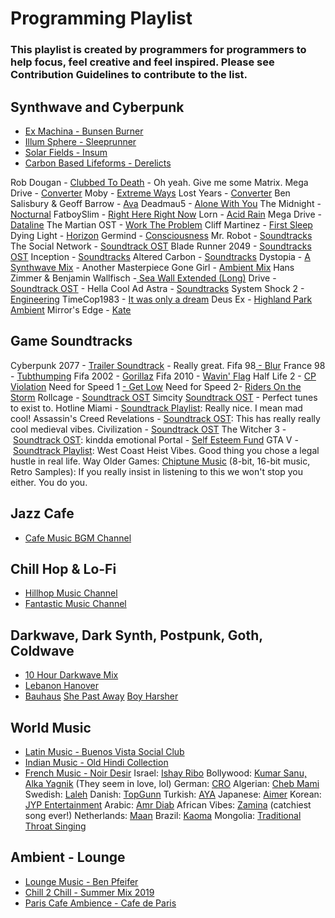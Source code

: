 # Programming Playlist
### This playlist is created by programmers for programmers to help focus, feel creative and feel inspired. Please see Contribution Guidelines to contribute to the list.

## Synthwave and Cyberpunk

* [Ex Machina - Bunsen Burner](https://www.youtube.com/watch?v=BgKhOv1xTmA)
* [Illum Sphere - Sleeprunner](https://www.youtube.com/watch?v=e7jMGpzDBKI)
* [Solar Fields - Insum](https://www.youtube.com/watch?v=JNMB95_TgPI)
* [Carbon Based Lifeforms - Derelicts](https://www.youtube.com/watch?v=5o_uF1L5l6o)

Rob Dougan - <a href="https://www.youtube.com/watch?v=OwGuSPXPyX4" target="_blank" rel="noopener">Clubbed To Death</a> - Oh yeah. Give me some Matrix.
Mega Drive - <a href="https://www.youtube.com/watch?v=TFpZDoMSFl0" target="_blank" rel="noopener">Converter</a>
Moby - <a href="https://www.youtube.com/watch?v=5hLEgEXIpik" target="_blank" rel="noopener">Extreme Ways</a>
Lost Years - <a href="https://www.youtube.com/watch?v=3kF7u3tWlns" target="_blank" rel="noopener">Converter</a>
Ben Salisbury &amp; Geoff Barrow - <a href="https://www.youtube.com/watch?v=glwei-EDhtU" target="_blank" rel="noopener">Ava</a>
Deadmau5 - <a href="https://www.youtube.com/watch?v=zmC6kd3I40Q" target="_blank" rel="noopener">Alone With You</a>
The Midnight - <a href="https://www.youtube.com/watch?v=F7Qx7R655LI" target="_blank" rel="noopener">Nocturnal</a>
FatboySlim - <a href="https://www.youtube.com/watch?v=E7ONTVx1pj4" target="_blank" rel="noopener">Right Here Right Now</a>
Lorn - <a href="https://www.youtube.com/watch?v=nxg4C365LbQ" target="_blank" rel="noopener">Acid Rain</a>
Mega Drive - <a href="https://www.youtube.com/watch?v=CZ_VLRlukcs" target="_blank" rel="noopener">Dataline</a>
The Martian OST - <a href="https://www.youtube.com/watch?v=BrM0Ru94qt8" target="_blank" rel="noopener">Work The Problem</a>
Cliff Martinez - <a style="background-color: #ffffff;" href="https://www.youtube.com/watch?v=vGiPlzcNpws" target="_blank" rel="noopener">First Sleep</a>
Dying Light - <a href="https://www.youtube.com/watch?v=WeNr-clG54U" target="_blank" rel="noopener">Horizon</a>
Germind - <a href="https://www.youtube.com/watch?v=LQrITHyQuq0" target="_blank" rel="noopener">Consciousness</a>
Mr. Robot - <a href="https://www.youtube.com/watch?v=pFdfhg2IP_0" target="_blank" rel="noopener">Soundtracks</a>
The Social Network - <a href="https://www.youtube.com/watch?v=yydZbVoCbn0" target="_blank" rel="noopener">Soundtrack OST</a>
Blade Runner 2049 - <a href="https://www.youtube.com/watch?v=nf0llz_Rfd0" target="_blank" rel="noopener">Soundtracks OST</a>
Inception - <a href="https://www.youtube.com/watch?v=vnkiVa4A-F8" target="_blank" rel="noopener">Soundtracks</a>
Altered Carbon - <a href="https://www.youtube.com/watch?v=d1AdnyxpC7I" target="_blank" rel="noopener">Soundtracks</a>
Dystopia - <a style="background-color: #ffffff;" href="https://www.youtube.com/watch?v=2T7Wx1cUDoU" target="_blank" rel="noopener">A Synthwave Mix</a> - Another Masterpiece
Gone Girl - <a href="https://www.youtube.com/watch?v=RVDwrZ4u3F4" target="_blank" rel="noopener">Ambient Mix</a>
Hans Zimmer &amp; Benjamin Wallfisch -<a href="https://www.youtube.com/watch?v=z2LOX74WPWo" target="_blank" rel="noopener"> Sea Wall Extended (Long)</a>
Drive - <a href="https://www.youtube.com/watch?v=2m7XrMtOey8" target="_blank" rel="noopener">Soundtrack OST</a> - Hella Cool
Ad Astra - <a href="https://www.youtube.com/watch?v=XwH9CBbrbfc" target="_blank" rel="noopener">Soundtracks</a>
System Shock 2 - <a href="https://www.youtube.com/watch?v=27QV_j841Is" target="_blank" rel="noopener">Engineering</a>
TimeCop1983 - <a style="background-color: #ffffff;" href="https://www.youtube.com/watch?v=f0zQkGmSbJk" target="_blank" rel="noopener">It was only a dream</a>
Deus Ex - <a href="https://www.youtube.com/watch?v=B6YKgg-QwDQ" target="_blank" rel="noopener">Highland Park Ambient</a>
Mirror's Edge - <a href="https://www.youtube.com/watch?v=lsT3liqgQsA" target="_blank" rel="noopener">Kate</a>

## Game Soundtracks

Cyberpunk 2077 - <a href="https://www.youtube.com/watch?v=9ayYeLLT8bs" target="_blank" rel="noopener">Trailer Soundtrack</a> - Really great.
Fifa 98<a href="https://www.youtube.com/watch?v=8w0X1bSrUHs" target="_blank" rel="noopener"> - Blur</a>
France 98 - <a href="https://www.youtube.com/watch?v=2H5uWRjFsGc" target="_blank" rel="noopener">Tubthumping</a>
Fifa 2002 - <a href="https://www.youtube.com/watch?v=oVkatTa0D4c" target="_blank" rel="noopener">Gorillaz</a>
Fifa 2010 - <a href="https://www.youtube.com/watch?v=WTJSt4wP2ME" target="_blank" rel="noopener">Wavin' Flag</a>
Half Life 2 - <a href="https://www.youtube.com/watch?v=7wv3j81GWK0" target="_blank" rel="noopener">CP Violation</a>
Need for Speed 1 <a href="https://www.youtube.com/watch?v=DKoY1fw7yCo" target="_blank" rel="noopener">- Get Low</a>
Need for Speed 2- <a href="https://www.youtube.com/watch?v=0VAF-4Er7_A" target="_blank" rel="noopener">Riders On the Storm</a>
Rollcage - <a href="https://www.youtube.com/watch?v=OjGbjR1tzPg&amp;list=PLSbvuLg-8CjGNoES_oAxVDDF_q8pAHkzy" target="_blank" rel="noopener">Soundtrack OST</a>
Simcity <a href="https://www.youtube.com/watch?v=qkXOxLpdMds" target="_blank" rel="noopener">Soundtrack OST</a> - Perfect tunes to exist to.
Hotline Miami - <a href="https://www.youtube.com/watch?v=X3NA8cRn2l8&amp;list=PLJkWeC1dpOaIa0dmuoIHq2PnKPayC5tFs&amp;index=3" target="_blank" rel="noopener">Soundtrack Playlist</a>: Really nice. I mean mad cool!
Assassin's Creed Revelations - <a href="https://www.youtube.com/watch?v=yVgX-bfbOaA" target="_blank" rel="noopener">Soundtrack OST</a>: This has really really cool medieval vibes.
Civilization - <a href="https://www.youtube.com/watch?v=eqJFVg05b8Q" target="_blank" rel="noopener">Soundtrack OST</a>
The Witcher 3 - <a href="https://www.youtube.com/watch?v=8GYL6c_GTE0" target="_blank" rel="noopener">Soundtrack OST</a>: kindda emotional
Portal - <a style="background-color: #ffffff;" href="https://www.youtube.com/watch?v=t9nocjg2OLI" target="_blank" rel="noopener">Self Esteem Fund</a>
GTA V - <a href="https://www.youtube.com/playlist?list=PLADajjvOG11G3_tD3_Teka1cAky1r5rZQ" target="_blank" rel="noopener">Soundtrack Playlist</a>: West Coast Heist Vibes. Good thing you chose a legal hustle in real life.
Way Older Games: <a href="https://www.youtube.com/results?search_query=chiptune" target="_blank" rel="noopener">Chiptune Music</a> (8-bit, 16-bit music, Retro Samples): If you really insist in listening to this we won't stop you either. You do you.

## Jazz Cafe

* [Cafe Music BGM Channel](https://www.youtube.com/channel/UCJhjE7wbdYAae1G25m0tHAA)

## Chill Hop & Lo-Fi

* [Hillhop Music Channel](https://www.youtube.com/user/Chillhopdotcom)
* [Fantastic Music Channel](https://www.youtube.com/channel/UCZyyXrEF2WCZbI653PFNBbA)

## Darkwave, Dark Synth, Postpunk, Goth, Coldwave

* [10 Hour Darkwave Mix](https://www.youtube.com/watch?v=s_NoHhIAf44)
* [Lebanon Hanover](https://www.youtube.com/watch?v=WPw7nlluRdc)
* [Bauhaus](https://www.youtube.com/watch?v=OKRJfIPiJGY)
<a href="https://www.youtube.com/watch?v=5OsETaZhBzE" target="_blank" rel="noopener">She Past Away</a>
<a href="https://www.youtube.com/watch?v=hbbbark8k7w" target="_blank" rel="noopener">Boy Harsher</a>

## World Music

* [Latin Music - Buenos Vista Social Club](https://www.youtube.com/watch?v=o5cELP06Mik)
* [Indian Music - Old Hindi Collection](https://www.youtube.com/watch?v=_dxH0grwsIg)
* [French Music - Noir Desir](https://www.youtube.com/watch?v=NrgcRvBJYBE)
Israel: <a href="https://www.youtube.com/watch?v=Y30pfWIQfoo" target="_blank" rel="noopener">Ishay Ribo</a>
Bollywood: <a href="https://www.youtube.com/watch?v=Kk2gALRGZOs" target="_blank" rel="noopener">Kumar Sanu, Alka Yagnik</a> (They seem in love, lol)
German: <a href="https://www.youtube.com/watch?v=ZV4fONSDFUQ" target="_blank" rel="noopener">CRO</a>
Algerian: <a href="https://www.youtube.com/watch?v=zmOwL6YL5z8" target="_blank" rel="noopener">Cheb Mami</a>
Swedish: <a href="https://www.youtube.com/watch?v=hg9egdjScLs" target="_blank" rel="noopener">Laleh</a>
Danish: <a style="background-color: #ffffff;" href="https://www.youtube.com/watch?v=endzf4013qc" target="_blank" rel="noopener">TopGunn</a>
Turkish: <a href="https://www.youtube.com/watch?v=FPFlY0hi3ak&amp;list=PLOHoVaTp8R7fLamv4iEqmlj-Sp2bHx7D1&amp;index=23" target="_blank" rel="noopener">AYA</a>
Japanese: <a href="https://www.youtube.com/watch?v=zSOJk7ggJts" target="_blank" rel="noopener">Aimer</a>
Korean: <a href="https://www.youtube.com/watch?v=V2hlQkVJZhE" target="_blank" rel="noopener">JYP Entertainment</a>
Arabic: <a href="https://www.youtube.com/watch?v=V2hlQkVJZhE" target="_blank" rel="noopener">Amr Diab</a>
African Vibes: <a href="https://www.youtube.com/watch?v=expCgeQXqzA" target="_blank" rel="noopener">Zamina</a> (catchiest song ever!)
Netherlands: <a href="https://www.youtube.com/watch?v=hE8u-l6NJiA" target="_blank" rel="noopener">Maan</a>
Brazil: <a href="https://www.youtube.com/watch?v=iyLdoQGBchQ" target="_blank" rel="noopener">Kaoma</a>
Mongolia: <a href="https://www.youtube.com/watch?v=AMndPTS0KLY" target="_blank" rel="noopener">Traditional Throat Singing</a>

## Ambient - Lounge

* [Lounge Music - Ben Pfeifer](https://www.youtube.com/watch?v=KSsTVsa4Usw)
* [Chill 2 Chill - Summer Mix 2019](https://www.youtube.com/watch?v=geShWsdxp2A)
* [Paris Cafe Ambience - Cafe de Paris](https://www.youtube.com/watch?v=pU1SnVQbleM)
